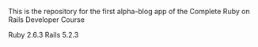 This is the repository for the first alpha-blog app of the Complete Ruby on Rails Developer Course

Ruby 2.6.3 
Rails 5.2.3